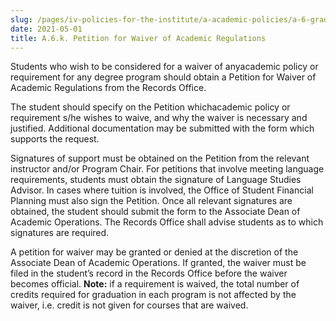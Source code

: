 ```yaml
---
slug: /pages/iv-policies-for-the-institute/a-academic-policies/a-6-grades-credits-and-academic-policies/a-6-k-petition-for-waiver-of-academic-regulations
date: 2021-05-01
title: A.6.k. Petition for Waiver of Academic Regulations
---
```

Students who wish to be considered for a waiver of anyacademic policy or requirement for any degree program should obtain a Petition for Waiver of Academic Regulations from the Records Office.

The student should specify on the Petition whichacademic policy or requirement s/he wishes to waive, and why the waiver is necessary and justified. Additional documentation may be submitted with the form which supports the request.

Signatures of support must be obtained on the Petition from the relevant instructor and/or Program Chair. For petitions that involve meeting language requirements, students must obtain the signature of Language Studies Advisor. In cases where tuition is involved, the Office of Student Financial Planning must also sign the Petition. Once all relevant signatures are obtained, the student should submit the form to the Associate Dean of Academic Operations. The Records Office shall advise students as to which signatures are required.

A petition for waiver may be granted or denied at the discretion of the Associate Dean of Academic Operations. If granted, the waiver must be filed in the student’s record in the Records Office before the waiver becomes official. **Note:** if a requirement is waived, the total number of credits required for graduation in each program is not affected by the waiver, i.e. credit is not given for courses that are waived.